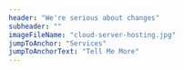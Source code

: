 ```yaml
---
header: "We're serious about changes"
subheader: ""
imageFileName: "cloud-server-hosting.jpg"
jumpToAnchor: "Services"
jumpToAnchorText: "Tell Me More"
---
```

